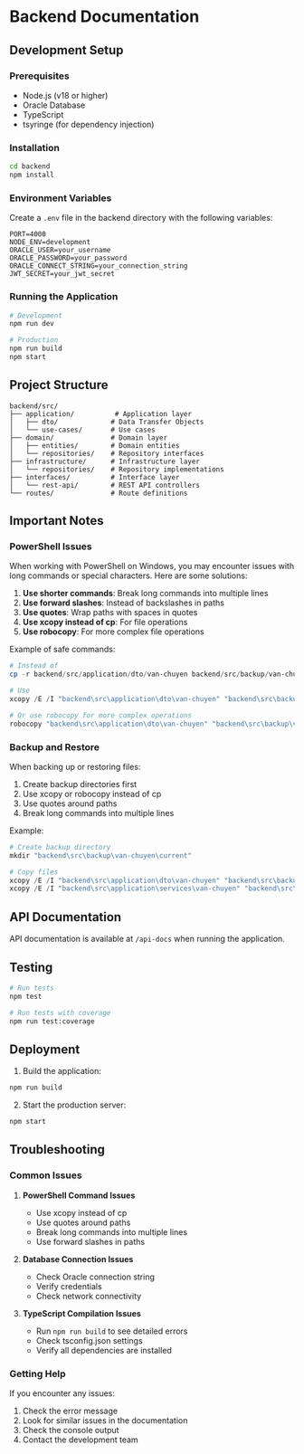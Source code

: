 # Backend Documentation

## Development Setup

### Prerequisites
- Node.js (v18 or higher)
- Oracle Database
- TypeScript
- tsyringe (for dependency injection)

### Installation
```bash
cd backend
npm install
```

### Environment Variables
Create a `.env` file in the backend directory with the following variables:
```env
PORT=4000
NODE_ENV=development
ORACLE_USER=your_username
ORACLE_PASSWORD=your_password
ORACLE_CONNECT_STRING=your_connection_string
JWT_SECRET=your_jwt_secret
```

### Running the Application
```bash
# Development
npm run dev

# Production
npm run build
npm start
```

## Project Structure
```
backend/src/
├── application/          # Application layer
│   ├── dto/             # Data Transfer Objects
│   └── use-cases/       # Use cases
├── domain/              # Domain layer
│   ├── entities/        # Domain entities
│   └── repositories/    # Repository interfaces
├── infrastructure/      # Infrastructure layer
│   └── repositories/    # Repository implementations
├── interfaces/          # Interface layer
│   └── rest-api/        # REST API controllers
└── routes/              # Route definitions
```

## Important Notes

### PowerShell Issues
When working with PowerShell on Windows, you may encounter issues with long commands or special characters. Here are some solutions:

1. **Use shorter commands**: Break long commands into multiple lines
2. **Use forward slashes**: Instead of backslashes in paths
3. **Use quotes**: Wrap paths with spaces in quotes
4. **Use xcopy instead of cp**: For file operations
5. **Use robocopy**: For more complex file operations

Example of safe commands:
```powershell
# Instead of
cp -r backend/src/application/dto/van-chuyen backend/src/backup/van-chuyen/current/

# Use
xcopy /E /I "backend\src\application\dto\van-chuyen" "backend\src\backup\van-chuyen\current\application\dto\van-chuyen"

# Or use robocopy for more complex operations
robocopy "backend\src\application\dto\van-chuyen" "backend\src\backup\van-chuyen\current\application\dto\van-chuyen" /E
```

### Backup and Restore
When backing up or restoring files:
1. Create backup directories first
2. Use xcopy or robocopy instead of cp
3. Use quotes around paths
4. Break long commands into multiple lines

Example:
```powershell
# Create backup directory
mkdir "backend\src\backup\van-chuyen\current"

# Copy files
xcopy /E /I "backend\src\application\dto\van-chuyen" "backend\src\backup\van-chuyen\current\application\dto\van-chuyen"
xcopy /E /I "backend\src\application\services\van-chuyen" "backend\src\backup\van-chuyen\current\application\services\van-chuyen"
```

## API Documentation
API documentation is available at `/api-docs` when running the application.

## Testing
```bash
# Run tests
npm test

# Run tests with coverage
npm run test:coverage
```

## Deployment
1. Build the application:
```bash
npm run build
```

2. Start the production server:
```bash
npm start
```

## Troubleshooting

### Common Issues
1. **PowerShell Command Issues**
   - Use xcopy instead of cp
   - Use quotes around paths
   - Break long commands into multiple lines
   - Use forward slashes in paths

2. **Database Connection Issues**
   - Check Oracle connection string
   - Verify credentials
   - Check network connectivity

3. **TypeScript Compilation Issues**
   - Run `npm run build` to see detailed errors
   - Check tsconfig.json settings
   - Verify all dependencies are installed

### Getting Help
If you encounter any issues:
1. Check the error message
2. Look for similar issues in the documentation
3. Check the console output
4. Contact the development team 